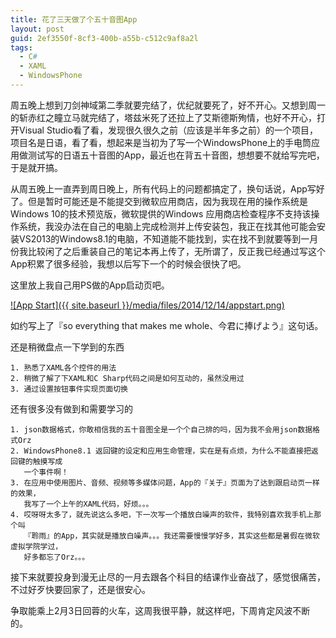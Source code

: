 ```yaml
---
title: 花了三天做了个五十音图App
layout: post
guid: 2ef3550f-8cf3-400b-a55b-c512c9af8a2l
tags:
  - C#
  - XAML
  - WindowsPhone
---
```


<!--
[![bridge to wonderland]({{ site.baseurl }}/media/files/2014/09/05/bridge-to-wonderland.jpg)](http://500px.com/photo/82158657)

[Lucian](http://lucianmarin.com/ "Lucian")
-->

周五晚上想到刀剑神域第二季就要完结了，优纪就要死了，好不开心。又想到周一的斩赤红之瞳立马就完结了，塔兹米死了还拉上了艾斯德斯殉情，也好不开心，打开Visual Studio看了看，发现很久很久之前（应该是半年多之前）的一个项目，项目名是日语，看了看，想起来是当初为了写一个WindowsPhone上的手电筒应用做测试写的日语五十音图的App，最近也在背五十音图，想想要不就给写完吧，于是就开搞。

从周五晚上一直弄到周日晚上，所有代码上的问题都搞定了，换句话说，App写好了。但是暂时可能还是不能提交到微软应用商店，因为我现在用的操作系统是Windows 10的技术预览版，微软提供的Windows 应用商店检查程序不支持该操作系统，我没办法在自己的电脑上完成检测并上传安装包，我正在找其他可能会安装VS2013的Windows8.1的电脑，不知道能不能找到，实在找不到就要等到一月份我比较闲了之后重装自己的笔记本再上传了，无所谓了，反正我已经通过写这个App积累了很多经验，我想以后写下一个的时候会很快了吧。

这里放上我自己用PS做的App启动页吧。

[![App Start]({{ site.baseurl }}/media/files/2014/12/14/appstart.png)](https://500px.com/photo/92610613/appstart-by-keai-sing)

如约写上了『so everything that makes me whole、今君に捧げよう』这句话。

还是稍微盘点一下学到的东西

	1. 熟悉了XAML各个控件的用法
	2. 稍微了解了下XAML和C Sharp代码之间是如何互动的，虽然没用过
	3. 通过设置按钮事件实现页面切换


还有很多没有做到和需要学习的

	1. json数据格式，你敢相信我的五十音图全是一个个自己排的吗，因为我不会用json数据格式Orz
	2. WindowsPhone8.1 返回键的设定和应用生命管理，实在是有点烦，为什么不能直接把返回键的触摸写成
	   一个事件啊！
	3. 在应用中使用图片、音频、视频等多媒体问题，App的『关于』页面为了达到跟启动页一样的效果，
	   我写了一个上午的XAML代码，好烦。。。
	4. 哎呀呀太多了，就先说这么多吧，下一次写一个播放白噪声的软件，我特别喜欢我手机上那个叫
	   『聆雨』的App，其实就是播放白噪声。。。我还需要慢慢学好多，其实这些都是暑假在微软虚拟学院学过，
	   好多都忘了Orz。。。


接下来就要投身到漫无止尽的一月去跟各个科目的结课作业奋战了，感觉很痛苦，不过好歹快要回家了，还是很安心。

争取能乘上2月3日回蓉的火车，这周我很平静，就这样吧，下周肯定风波不断的。